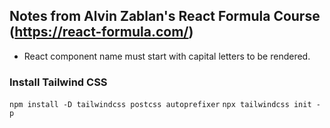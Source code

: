 ## Notes from Alvin Zablan's React Formula Course (https://react-formula.com/)

- React component name must start with capital letters to be rendered.

### Install Tailwind CSS

`npm install -D tailwindcss postcss autoprefixer`
`npx tailwindcss init -p`
